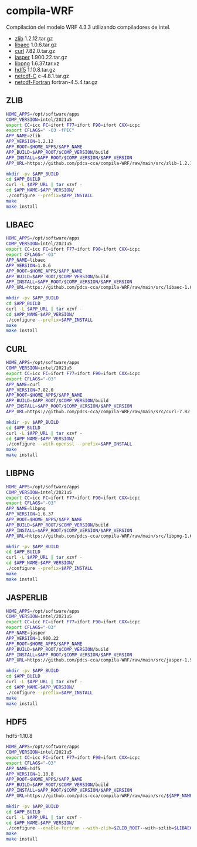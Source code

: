 # compila-WRF

Compilación del modelo WRF 4.3.3 utilizando compiladores de intel.

* [zlib](README.md#zlib) 1.2.12.tar.gz
* [libaec](README.md#libaec) 1.0.6.tar.gz
* [curl](README.md#curl) 7.82.0.tar.gz
* [jasper](README.md#jasper) 1.900.22.tar.gz
* [libpng](README.md#libpng) 1.6.37.tar.xz
* [hdf5](README.md#hdf5) 1.10.8.tar.gz
* [netcdf-C](README.md#netcdf-C) c-4.8.1.tar.gz
* [netcdf-Fortran](README.md#netcdf-Fortran) fortran-4.5.4.tar.gz


## ZLIB

~~~bash
HOME_APPS=/opt/software/apps
COMP_VERSION=intel/2021u5
export CC=icc FC=ifort F77=ifort F90=ifort CXX=icpc
export CFLAGS=" -O3 -fPIC"
APP_NAME=zlib
APP_VERSION=1.2.12
APP_ROOT=$HOME_APPS/$APP_NAME
APP_BUILD=$APP_ROOT/$COMP_VERSION/build
APP_INSTALL=$APP_ROOT/$COMP_VERSION/$APP_VERSION
APP_URL=https://github.com/pdcs-cca/compila-WRF/raw/main/src/zlib-1.2.12.tar.gz
~~~

~~~bash
mkdir -pv $APP_BUILD
cd $APP_BUILD
curl -L $APP_URL | tar xzvf -
cd $APP_NAME-$APP_VERSION/
./configure --prefix=$APP_INSTALL  
make
make install
~~~

## LIBAEC
~~~bash
HOME_APPS=/opt/software/apps
COMP_VERSION=intel/2021u5
export CC=icc FC=ifort F77=ifort F90=ifort CXX=icpc
export CFLAGS="-O3"
APP_NAME=libaec
APP_VERSION=1.0.6
APP_ROOT=$HOME_APPS/$APP_NAME
APP_BUILD=$APP_ROOT/$COMP_VERSION/build
APP_INSTALL=$APP_ROOT/$COMP_VERSION/$APP_VERSION
APP_URL=https://github.com/pdcs-cca/compila-WRF/raw/main/src/libaec-1.0.6.tar.gz
~~~
~~~bash
mkdir -pv $APP_BUILD
cd $APP_BUILD
curl -L $APP_URL | tar xzvf -
cd $APP_NAME-$APP_VERSION/
./configure --prefix=$APP_INSTALL  
make
make install
~~~

## CURL

~~~bash
HOME_APPS=/opt/software/apps
COMP_VERSION=intel/2021u5
export CC=icc FC=ifort F77=ifort F90=ifort CXX=icpc
export CFLAGS="-O3"
APP_NAME=curl
APP_VERSION=7.82.0
APP_ROOT=$HOME_APPS/$APP_NAME
APP_BUILD=$APP_ROOT/$COMP_VERSION/build
APP_INSTALL=$APP_ROOT/$COMP_VERSION/$APP_VERSION
APP_URL=https://github.com/pdcs-cca/compila-WRF/raw/main/src/curl-7.82.0.tar.gz
~~~
~~~bash
mkdir -pv $APP_BUILD
cd $APP_BUILD
curl -L $APP_URL | tar xzvf -
cd $APP_NAME-$APP_VERSION/
./configure --with-openssl --prefix=$APP_INSTALL  
make
make install
~~~

## LIBPNG

~~~bash
HOME_APPS=/opt/software/apps
COMP_VERSION=intel/2021u5
export CC=icc FC=ifort F77=ifort F90=ifort CXX=icpc
export CFLAGS="-O3"
APP_NAME=libpng
APP_VERSION=1.6.37
APP_ROOT=$HOME_APPS/$APP_NAME
APP_BUILD=$APP_ROOT/$COMP_VERSION/build
APP_INSTALL=$APP_ROOT/$COMP_VERSION/$APP_VERSION
APP_URL=https://github.com/pdcs-cca/compila-WRF/raw/main/src/libpng-1.6.37.tar.gz
~~~

~~~bash
mkdir -pv $APP_BUILD
cd $APP_BUILD
curl -L $APP_URL | tar xzvf -
cd $APP_NAME-$APP_VERSION/
./configure --prefix=$APP_INSTALL  
make
make install
~~~

## JASPERLIB 

~~~bash
HOME_APPS=/opt/software/apps
COMP_VERSION=intel/2021u5
export CC=icc FC=ifort F77=ifort F90=ifort CXX=icpc
export CFLAGS="-O3"
APP_NAME=jasper
APP_VERSION=1.900.22
APP_ROOT=$HOME_APPS/$APP_NAME
APP_BUILD=$APP_ROOT/$COMP_VERSION/build
APP_INSTALL=$APP_ROOT/$COMP_VERSION/$APP_VERSION
APP_URL=https://github.com/pdcs-cca/compila-WRF/raw/main/src/jasper-1.900.22.tar.gz
~~~

~~~bash
mkdir -pv $APP_BUILD
cd $APP_BUILD
curl -L $APP_URL | tar xzvf -
cd $APP_NAME-$APP_VERSION/
./configure --prefix=$APP_INSTALL  
make
make install
~~~

## HDF5
hdf5-1.10.8

~~~bash
HOME_APPS=/opt/software/apps
COMP_VERSION=intel/2021u5
export CC=icc FC=ifort F77=ifort F90=ifort CXX=icpc
export CFLAGS="-O3"
APP_NAME=hdf5
APP_VERSION=1.10.8
APP_ROOT=$HOME_APPS/$APP_NAME
APP_BUILD=$APP_ROOT/$COMP_VERSION/build
APP_INSTALL=$APP_ROOT/$COMP_VERSION/$APP_VERSION
APP_URL=https://github.com/pdcs-cca/compila-WRF/raw/main/src/${APP_NAME}-${APP_VERSION}.tar.gz
~~~

~~~bash
mkdir -pv $APP_BUILD
cd $APP_BUILD
curl -L $APP_URL | tar xzvf -
cd $APP_NAME-$APP_VERSION/
./configure --enable-fortran --with-zlib=$ZLIB_ROOT--with-szlib=$LIBAEC_ROOT --prefix=$APP_INSTALL  
make
make install
~~~
